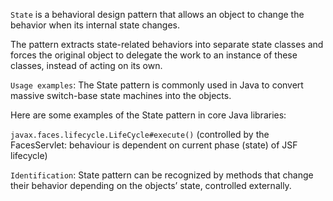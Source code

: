 ```State``` is a behavioral design pattern that allows an object to change the behavior when its internal state changes.

The pattern extracts state-related behaviors into separate state classes and forces the original object to delegate the work to an instance of these classes, instead of acting on its own.

```Usage examples```: The State pattern is commonly used in Java to convert massive switch-base state machines into the objects.

Here are some examples of the State pattern in core Java libraries:

```javax.faces.lifecycle.LifeCycle#execute()``` (controlled by the FacesServlet: behaviour is dependent on current phase (state) of JSF lifecycle)

```Identification```: State pattern can be recognized by methods that change their behavior depending on the objects’ state, controlled externally.